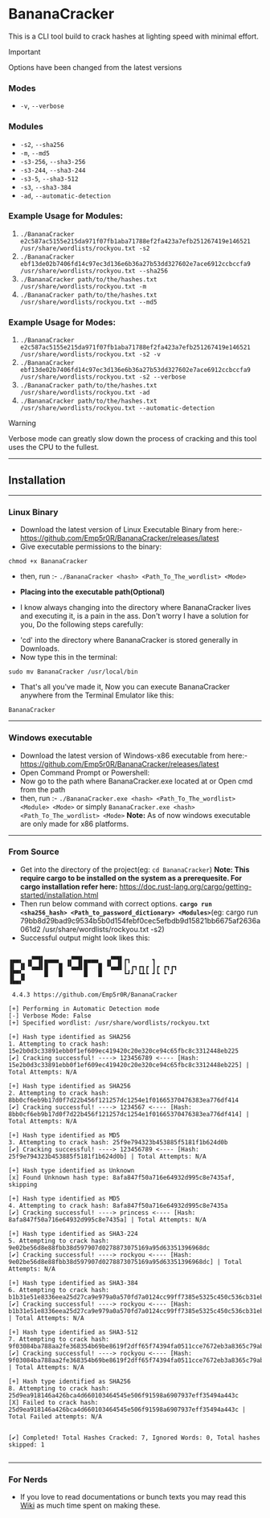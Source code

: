 # BananaCracker
This is a CLI tool build to crack hashes at lighting speed with minimal effort.

> [!IMPORTANT]
> Options have been changed from the latest versions

### Modes  
- `-v`, `--verbose`

### Modules
- `-s2`, `--sha256`
- `-m`, `--md5`
- `-s3-256`, `--sha3-256`
- `-s3-244`, `--sha3-244`
- `-s3-5`, `--sha3-512`
- `-s3`, `--sha3-384`
- `-ad`, `--automatic-detection`
### Example Usage for Modules:
1. `./BananaCracker e2c587ac5155e215da971f07fb1aba71788ef2fa423a7efb251267419e146521 /usr/share/wordlists/rockyou.txt -s2`
2. `./BananaCracker ebf13de02b7406fd14c97ec3d136e6b36a27b53dd327602e7ace6912ccbccfa9 /usr/share/wordlists/rockyou.txt --sha256`
3. `./BananaCracker path/to/the/hashes.txt /usr/share/wordlists/rockyou.txt -m`
4. `./BananaCracker path/to/the/hashes.txt /usr/share/wordlists/rockyou.txt --md5`

### Example Usage for Modes:
1. `./BananaCracker e2c587ac5155e215da971f07fb1aba71788ef2fa423a7efb251267419e146521 /usr/share/wordlists/rockyou.txt -s2 -v`
2. `./BananaCracker ebf13de02b7406fd14c97ec3d136e6b36a27b53dd327602e7ace6912ccbccfa9 /usr/share/wordlists/rockyou.txt -s2 --verbose`
3. `./BananaCracker path/to/the/hashes.txt /usr/share/wordlists/rockyou.txt -ad`
4. `./BananaCracker path/to/the/hashes.txt /usr/share/wordlists/rockyou.txt --automatic-detection`

> [!WARNING]
> Verbose mode can greatly slow down the process of cracking and this tool uses the CPU to the fullest.

---
## Installation
---
### Linux Binary
- Download the latest version of Linux Executable Binary from here:- https://github.com/Emp5r0R/BananaCracker/releases/latest
- Give executable permissions to the binary:
```
chmod +x BananaCracker
```
- then, run :- `./BananaCracker <hash> <Path_To_The_wordlist> <Mode>`

- **Placing into the executable path(Optional)**

* I know always changing into the directory where BananaCracker lives and executing it, is a pain in the ass. Don't worry I have a solution for you, Do the following steps carefully:
- 'cd' into the directory where BananaCracker is stored generally in Downloads.
- Now type this in the terminal: 
```
sudo mv BananaCracker /usr/local/bin

```
* That's all you've made it, Now you can execute BananaCracker anywhere from the Terminal Emulator like this:
```
BananaCracker
```
___________________________________________________________________________________________________________________________________________________________________________
### Windows executable
- Download the latest version of Windows-x86 executable from here:- https://github.com/Emp5r0R/BananaCracker/releases/latest
- Open Command Prompt or Powershell:
- Now go to the path where BananaCracker.exe located at or Open cmd from the path
- then, run :- `./BananaCracker.exe <hash> <Path_To_The_wordlist> <Module> <Mode>` or simply `BananaCracker.exe <hash> <Path_To_The_wordlist> <Mode>`
**Note:** As of now windows executable are only made for x86 platforms.
___________________________________________________________________________________________________________________________________________________________________________
### From Source
- Get into the directory of the project(eg: `cd BananaCracker`)
**Note: This require cargo to be installed on the system as a prerequesite. For cargo installation refer here:** https://doc.rust-lang.org/cargo/getting-started/installation.html
- Then run below command with correct options.
**`cargo run <sha256_hash> <Path_to_password_dictionary> <Modules>`**(eg: cargo run 79bb8d29bad9c9534b5b0d154febf0cec5efbdb9d15821bb6675af2636a061d2 /usr/share/wordlists/rockyou.txt -s2)
- Successful output might look likes this:

```
 
▗▄▄▖ ▗▞▀▜▌▄▄▄▄  ▗▞▀▜▌▄▄▄▄  ▗▞▀▜▌┏┓      ┓              
▐▌ ▐▌▝▚▄▟▌█   █ ▝▚▄▟▌█   █ ▝▚▄▟▌┃ ┏┓┏┓┏ ┃┏ ┏┓┏┓           
▐▛▀▚▖     █   █      █   █      ┗┛┛ ┗┻┗ ┛┗ ┗ ┛          
▐▙▄▞▘  

 4.4.3 https://github.com/Emp5r0R/BananaCracker

[+] Performing in Automatic Detection mode
[-] Verbose Mode: False
[+] Specified wordlist: /usr/share/wordlists/rockyou.txt

[+] Hash type identified as SHA256
1. Attempting to crack hash: 15e2b0d3c33891ebb0f1ef609ec419420c20e320ce94c65fbc8c3312448eb225
[✔] Cracking successful! ----> 123456789 <---- [Hash: 15e2b0d3c33891ebb0f1ef609ec419420c20e320ce94c65fbc8c3312448eb225] | Total Attempts: N/A

[+] Hash type identified as SHA256
2. Attempting to crack hash: 8bb0cf6eb9b17d0f7d22b456f121257dc1254e1f01665370476383ea776df414
[✔] Cracking successful! ----> 1234567 <---- [Hash: 8bb0cf6eb9b17d0f7d22b456f121257dc1254e1f01665370476383ea776df414] | Total Attempts: N/A

[+] Hash type identified as MD5
3. Attempting to crack hash: 25f9e794323b453885f5181f1b624d0b
[✔] Cracking successful! ----> 123456789 <---- [Hash: 25f9e794323b453885f5181f1b624d0b] | Total Attempts: N/A

[+] Hash type identified as Unknown
[x] Found Unknown hash type: 8afa847f50a716e64932d995c8e7435af, skipping

[+] Hash type identified as MD5
4. Attempting to crack hash: 8afa847f50a716e64932d995c8e7435a
[✔] Cracking successful! ----> princess <---- [Hash: 8afa847f50a716e64932d995c8e7435a] | Total Attempts: N/A

[+] Hash type identified as SHA3-224
5. Attempting to crack hash: 9e02be56d8e88fbb38d597907d0278873075169a95d63351396968dc
[✔] Cracking successful! ----> rockyou <---- [Hash: 9e02be56d8e88fbb38d597907d0278873075169a95d63351396968dc] | Total Attempts: N/A

[+] Hash type identified as SHA3-384
6. Attempting to crack hash: b1b31e51e8336eea25d27ca9e979a0a570fd7a0124cc99ff7385e5325c450c536cb31ebdb422a1e27d570017f676f716
[✔] Cracking successful! ----> rockyou <---- [Hash: b1b31e51e8336eea25d27ca9e979a0a570fd7a0124cc99ff7385e5325c450c536cb31ebdb422a1e27d570017f676f716] | Total Attempts: N/A

[+] Hash type identified as SHA3-512
7. Attempting to crack hash: 9f03084ba788aa2fe368354b69be8619f2dff65f74394fa0511cce7672eb3a8365c79abc5adc4c8959837d3c987adb7acd7bfb4dcef04ff8155bc0b7c777858d
[✔] Cracking successful! ----> rockyou <---- [Hash: 9f03084ba788aa2fe368354b69be8619f2dff65f74394fa0511cce7672eb3a8365c79abc5adc4c8959837d3c987adb7acd7bfb4dcef04ff8155bc0b7c777858d] | Total Attempts: N/A

[+] Hash type identified as SHA256
8. Attempting to crack hash: 25d9ea918146a426bca4d660103464545e506f91598a6907937eff35494a443c
[X] Failed to crack hash: 25d9ea918146a426bca4d660103464545e506f91598a6907937eff35494a443c | Total Failed attempts: N/A


[✔] Completed! Total Hashes Cracked: 7, Ignored Words: 0, Total hashes skipped: 1


```
___________________________________________________________________________________________________________________________________________________________________________

### For Nerds
- If you love to read documentations or bunch texts you may read this [Wiki](https://github.com/Emp5r0R/BananaCracker/wiki) as much time spent on making these.
